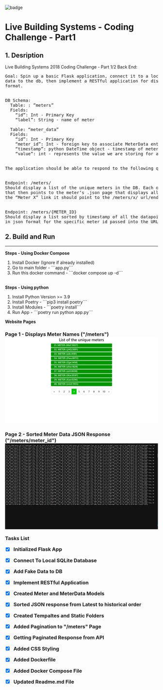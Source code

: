 ![badge](https://img.shields.io/endpoint?url=https://gist.githubusercontent.com/rahulllkumarrr/LiveBuildingSystems-CodingChallenge-Part1/raw/test.json)

# Live Building Systems - Coding Challenge - Part1
<h2>1. Desription</h2>
Live Building Systems 2018
Coding Challenge - Part 1/2 Back End:

<pre>
Goal: Spin up a basic Flask application, connect it to a local SQLite database, add fake meter
data to the db, then implement a RESTful application for displaying the fake meter data in .json
format.


DB Schema:
  Table: : ”meters”
  Fields:
    “id”: Int - Primary Key
    “label”: String - name of meter
    
  Table: “meter_data”
  Fields:
    “id”: Int - Primary Key
    “meter_id”: Int - foreign key to associate MeterData entry to specific Meter
    “timestamp”: python DateTime object - timestamp of meter_data entry
    “value”: int - represents the value we are storing for a specific time for that meter


The application should be able to respond to the following queries:


Endpoint: /meters/
Should display a list of the unique meters in the DB. Each one should be a clickable link
that then points to the meter’s .json page that displays all of it’s associate data. So if I click on
the “Meter X” link it should point to the /meters/x/ url/endpoint.


Endpoint: /meters/{METER_ID}
Should display a list sorted by timestamp of all the datapoint entries from the meter_data
in json format for the specific meter_id passed into the URL as a parameter.
</pre>


<h2>2. Build and Run</h2>
<hr>
<b>Steps - Using Docker Compose</b>
<br>
<ol>
<li>Install Docker (Ignore if already installed)
<li>Go to main folder - ```app.py```</li>
<li>Run this docker command - ```docker compose up -d```</li>
</ol>
<br>
<b>Steps - Using python</b>
<br>
<ol>
<li>Install Python Version >= 3.9</li>
<li>Install Poetry - ```pip3 install poetry```</li>
<li>Install Modules - ```poetry install```</li>
<li>Run App - ```poetry run python app.py```</li>
</ol>


<b>Website Pages</b>

<h3>Page 1 - Displays Meter Names ("/meters")
<img style='width: 600px' src="static/images/meters-page.JPG"></img>


<h3>Page 2 - Sorted Meter Data JSON Response ("/meters/meter_id")
<img style='width: 600px' src="static/images/meter-value-page.JPG"></img>


<b>Tasks List</b>
- [x] Initialized Flask App
- [x] Connect To Local SQLite Database
- [x] Add Fake Data to DB
- [x] Implement RESTful Application
- [x] Created Meter and MeterData Models
- [x] Sorted JSON response from Latest to historical order
- [x] Created Tempaltes and Static Folders
- [x] Added Pagination to "/meters" Page
- [x] Getting Paginated Response from API
- [x] Added CSS Styling
- [x] Added Dockerfile
- [x] Added Docker Compose File
- [x] Updated Readme.md File

